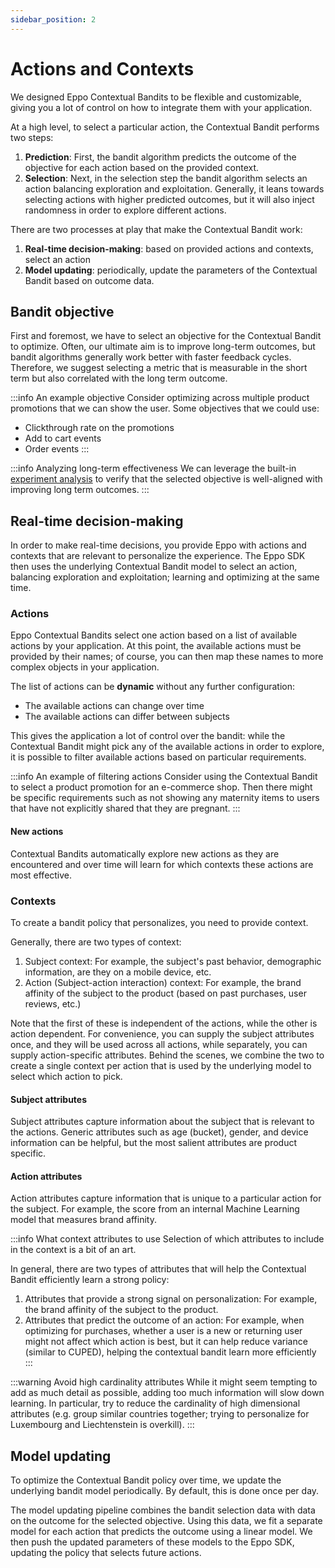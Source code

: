 ```yaml
---
sidebar_position: 2
---
```

# Actions and Contexts

We designed Eppo Contextual Bandits to be flexible and customizable, giving you a lot of control on how to integrate them with your application.

At a high level, to select a particular action, the Contextual Bandit performs two steps:
1. **Prediction**: First, the bandit algorithm predicts the outcome of the objective for each action based on the provided context.
2. **Selection**: Next, in the selection step the bandit algorithm selects an action balancing exploration and exploitation. Generally, it leans towards selecting actions with higher predicted outcomes, but it will also inject randomness in order to explore different actions.

There are two processes at play that make the Contextual Bandit work:

1. **Real-time decision-making**: based on provided actions and contexts, select an action
2. **Model updating**: periodically, update the parameters of the Contextual Bandit based on outcome data.

## Bandit objective

First and foremost, we have to select an objective for the Contextual Bandit to optimize. 
Often, our ultimate aim is to improve long-term outcomes, but bandit algorithms generally work better with faster feedback cycles.
Therefore, we suggest selecting a metric that is measurable in the short term but also correlated with the long term outcome.


:::info An example objective
Consider optimizing across multiple product promotions that we can show the user. Some objectives that we could use:
- Clickthrough rate on the promotions
- Add to cart events
- Order events
:::

:::info Analyzing long-term effectiveness
We can leverage the built-in [experiment analysis](/contextual-bandits/analysis) to verify that the selected objective is well-aligned with improving long term outcomes.
:::

## Real-time decision-making

In order to make real-time decisions, you provide Eppo with actions and contexts that are relevant to personalize the experience.
The Eppo SDK then uses the underlying Contextual Bandit model to select an action, balancing exploration and exploitation; learning and optimizing at the same time.

### Actions

Eppo Contextual Bandits select one action based on a list of available actions by your application.
At this point, the available actions must be provided by their names; of course, you can then map these names to more complex objects in your application.

The list of actions can be **dynamic** without any further configuration:
- The available actions can change over time
- The available actions can differ between subjects

This gives the application a lot of control over the bandit: while the Contextual Bandit might pick any of the available actions in order to explore, it is possible to filter available actions based on particular requirements. 

:::info An example of filtering actions
Consider using the Contextual Bandit to select a product promotion for an e-commerce shop.
Then there might be specific requirements such as not showing any maternity items to users that have not explicitly shared that they are pregnant.
:::

#### New actions

Contextual Bandits automatically explore new actions as they are encountered and over time will learn for which contexts these actions are most effective.

### Contexts

To create a bandit policy that personalizes, you need to provide context. 

Generally, there are two types of context:
1. Subject context: For example, the subject's past behavior, demographic information, are they on a mobile device, etc.
2. Action (Subject-action interaction) context: For example, the brand affinity of the subject to the product (based on past purchases, user reviews, etc.)

Note that the first of these is independent of the actions, while the other is action dependent. 
For convenience, you can supply the subject attributes once, and they will be used across all actions, while
separately, you can supply action-specific attributes.
Behind the scenes, we combine the two to create a single context per action that is used by the underlying model to select which action to pick.

#### Subject attributes

Subject attributes capture information about the subject that is relevant to the actions. 
Generic attributes such as age (bucket), gender, and device information can be helpful, but the most salient attributes are product specific.

#### Action attributes

Action attributes capture information that is unique to a particular action for the subject. For example, the score from an
internal Machine Learning model that measures brand affinity.

:::info What context attributes to use
Selection of which attributes to include in the context is a bit of an art.

In general, there are two types of attributes that will help the Contextual Bandit efficiently learn a strong policy:
1. Attributes that provide a strong signal on personalization: For example, the brand affinity of the subject to the product.
2. Attributes that predict the outcome of an action: For example, when optimizing for purchases, whether a user is a new or returning user might not affect which action is best, but it can help reduce variance (similar to CUPED), helping the contextual bandit learn more efficiently
:::

:::warning Avoid high cardinality attributes
While it might seem tempting to add as much detail as possible, adding too much information will slow down learning.
In particular, try to reduce the cardinality of high dimensional attributes (e.g. group similar countries together; trying to personalize for Luxembourg and Liechtenstein is overkill).
:::


## Model updating

To optimize the Contextual Bandit policy over time, we update the underlying bandit model periodically. 
By default, this is done once per day.

The model updating pipeline combines the bandit selection data with data on the outcome for the selected objective.
Using this data, we fit a separate model for each action that predicts the outcome using a linear model.
We then push the updated parameters of these models to the Eppo SDK, updating the policy that selects future actions.
